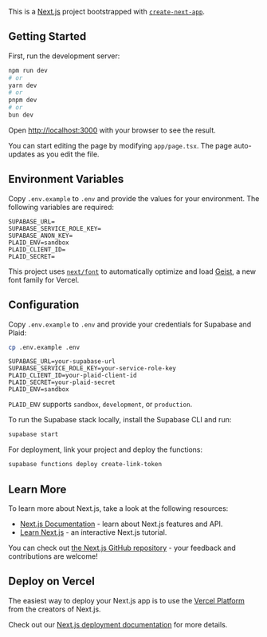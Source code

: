 This is a [Next.js](https://nextjs.org) project bootstrapped with [`create-next-app`](https://nextjs.org/docs/app/api-reference/cli/create-next-app).

## Getting Started

First, run the development server:

```bash
npm run dev
# or
yarn dev
# or
pnpm dev
# or
bun dev
```

Open [http://localhost:3000](http://localhost:3000) with your browser to see the result.

You can start editing the page by modifying `app/page.tsx`. The page auto-updates as you edit the file.

## Environment Variables

Copy `.env.example` to `.env` and provide the values for your environment. The following variables are required:

```
SUPABASE_URL=
SUPABASE_SERVICE_ROLE_KEY=
SUPABASE_ANON_KEY=
PLAID_ENV=sandbox
PLAID_CLIENT_ID=
PLAID_SECRET=
```

This project uses [`next/font`](https://nextjs.org/docs/app/building-your-application/optimizing/fonts) to automatically optimize and load [Geist](https://vercel.com/font), a new font family for Vercel.

## Configuration

Copy `.env.example` to `.env` and provide your credentials for Supabase and Plaid:

```bash
cp .env.example .env
```

```
SUPABASE_URL=your-supabase-url
SUPABASE_SERVICE_ROLE_KEY=your-service-role-key
PLAID_CLIENT_ID=your-plaid-client-id
PLAID_SECRET=your-plaid-secret
PLAID_ENV=sandbox
```

`PLAID_ENV` supports `sandbox`, `development`, or `production`.

To run the Supabase stack locally, install the Supabase CLI and run:

```bash
supabase start
```

For deployment, link your project and deploy the functions:

```bash
supabase functions deploy create-link-token
```

## Learn More

To learn more about Next.js, take a look at the following resources:

- [Next.js Documentation](https://nextjs.org/docs) - learn about Next.js features and API.
- [Learn Next.js](https://nextjs.org/learn) - an interactive Next.js tutorial.

You can check out [the Next.js GitHub repository](https://github.com/vercel/next.js) - your feedback and contributions are welcome!

## Deploy on Vercel

The easiest way to deploy your Next.js app is to use the [Vercel Platform](https://vercel.com/new?utm_medium=default-template&filter=next.js&utm_source=create-next-app&utm_campaign=create-next-app-readme) from the creators of Next.js.

Check out our [Next.js deployment documentation](https://nextjs.org/docs/app/building-your-application/deploying) for more details.
